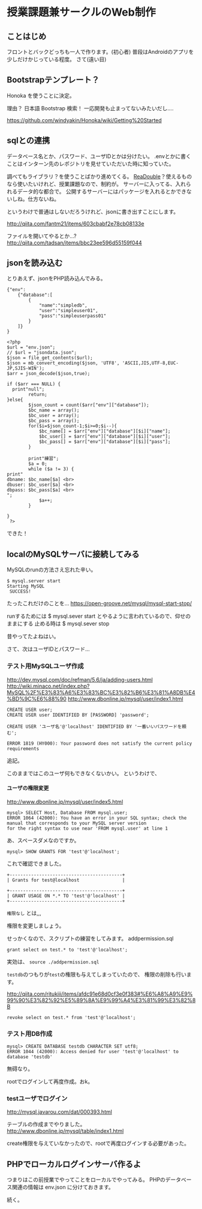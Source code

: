 # 授業課題兼サークルのWeb制作
## ことはじめ
フロントとバックどっちも一人で作ります。(初心者)
普段はAndroidのアプリを少しだけかじっている程度。
さて(遠い目)

## Bootstrapテンプレート？
Honoka を使うことに決定。

理由？
日本語 Bootstrap 検索！
一応開発も止まってないみたいだし....

https://github.com/windyakin/Honoka/wiki/Getting%20Started

## sqlとの連携
データベース名とか、パスワード、ユーザIDとかは分けたい。
.envとかに書くことはインターン先のレポジトリを見せていただいた時に知っていた。

調べてもライブラリ？を使うことばかり進めてくる。
[ReaDouble](https://readouble.com/)？使えるものなら使いたいけれど、授業課題なので、制約が。
サーバーに入ってる、入れられるデータ的な都合で。
公開するサーバーにはパッケージを入れるとかできないしね。仕方ないね。

というわけで普通はしないだろうけれど、jsonに書き出すことにします。


http://qiita.com/fantm21/items/603cbabf2e78cb08133e

ファイルを開いてやるとか...?
http://qiita.com/tadsan/items/bbc23ee596d55159f044

## jsonを読み込む
とりあえず、jsonをPHP読み込んでみる。

```
{"env":
    {"database":[
        {
            "name":"simpledb",
            "user":"simpleuser01",
            "pass":"simpleuserpass01"
        }
    ]}
}

```


```
<?php
$url = "env.json";
// $url = "jsondata.json";
$json = file_get_contents($url);
$json = mb_convert_encoding($json, 'UTF8', 'ASCII,JIS,UTF-8,EUC-JP,SJIS-WIN');
$arr = json_decode($json,true);

if ($arr === NULL) {
  print"null";
        return;
}else{
        $json_count = count($arr["env"]["database"]);
        $bc_name = array();
        $bc_user = array();
        $bc_pass = array();
        for($i=$json_count-1;$i>=0;$i--){
            $bc_name[] = $arr["env"]["database"][$i]["name"];
            $bc_user[] = $arr["env"]["database"][$i]["user"];
            $bc_pass[] = $arr["env"]["database"][$i]["pass"];
        }

        print"練習";
        $a = 0;
        while ($a != 3) {
print"
dbname: $bc_name[$a] <br>
dbuser: $bc_user[$a] <br>
dbpass: $bc_pass[$a] <br>
";
            $a++;
        }

}
 ?>

```

できた！


## localのMySQLサーバに接続してみる
MySQLのrunの方法さえ忘れた辛い。

```
$ mysql.server start
Starting MySQL
 SUCCESS!
```
たったこれだけのことを...
https://open-groove.net/mysql/mysql-start-stop/

>>>
runするためには $ mysql.sever start とやるように言われているので、仰せのままにする
止める時は $ mysql.sever stop

昔やってたよねはい。

さて、次はユーザIDとパスワード...


### テスト用MySQLユーザ作成
http://dev.mysql.com/doc/refman/5.6/ja/adding-users.html
http://wiki.minaco.net/index.php?MySQL%2F%E3%83%A6%E3%83%BC%E3%82%B6%E3%81%A8DB%E4%BD%9C%E6%88%90
http://www.dbonline.jp/mysql/user/index1.html


```
CREATE USER user;
CREATE USER user IDENTIFIED BY [PASSWORD] 'password';
```

```
CREATE USER 'ユーザ名'@'localhost' IDENTIFIED BY '一番いいパスワードを頼む';
```

`ERROR 1819 (HY000): Your password does not satisfy the current policy requirements`

追記。

このままではこのユーザ何もできなくないかい。
というわけで、

#### ユーザの権限変更
http://www.dbonline.jp/mysql/user/index5.html

```
mysql> SELECT Host, Database FROM mysql.user;
ERROR 1064 (42000): You have an error in your SQL syntax; check the manual that corresponds to your MySQL server version
for the right syntax to use near 'FROM mysql.user' at line 1
```
あ、スペースダメなのですか。

```
mysql> SHOW GRANTS FOR 'test'@'localhost';
```

これで確認できました。
```
+------------------------------------------+
| Grants for test@localhost                |

+------------------------------------------+
| GRANT USAGE ON *.* TO 'test'@'localhost' |
+------------------------------------------+
```
`権限なし` とは,,,

権限を変更しましょう。

せっかくなので、スクリプトの練習をしてみます。
addpermission.sql
```
grant select on test.* to 'test'@'localhost';
```

実効は、
`source ./addpermission.sql`

`testdb`のつもりが`test`の権限も与えてしまっていたので、
権限の削除も行います。

http://qiita.com/ritukiii/items/afdc91e68d0cf3e0f383#%E6%A8%A9%E9%99%90%E3%82%92%E5%89%8A%E9%99%A4%E3%81%99%E3%82%8B

```
revoke select on test.* from 'test'@'localhost';
```

### テスト用DB作成
```
mysql> CREATE DATABASE testdb CHARACTER SET utf8;
ERROR 1044 (42000): Access denied for user 'test'@'localhost' to database 'testdb'
```
無碍なり。

rootでログインして再度作成。おk。

### testユーザでログイン
http://mysql.javarou.com/dat/000393.html

テーブルの作成までやりました。
http://www.dbonline.jp/mysql/table/index1.html

create権限を与えていなかったので、rootで再度ログインする必要があった。


## PHPでローカルログインサーバ作るよ
つまりはこの前授業でやってことをローカルでやってみる。
PHPのデータベース関連の情報は env.json に分けておきます。


続く。
